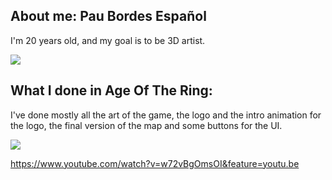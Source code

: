 ## About me: Pau Bordes Español

I'm 20 years old, and my goal is to be 3D artist.

![](https://i.gyazo.com/3c04162bfd4f7324a31a2255c8d79d74.jpg) 

## What I done in Age Of The Ring:

I've done mostly all the art of the game, the logo and the intro animation for the logo, the final version of the map and some buttons for the UI.

![](https://i.gyazo.com/9d040d7711cdd9bb76b185f58028364a.png) 

https://www.youtube.com/watch?v=w72vBgOmsOI&feature=youtu.be

